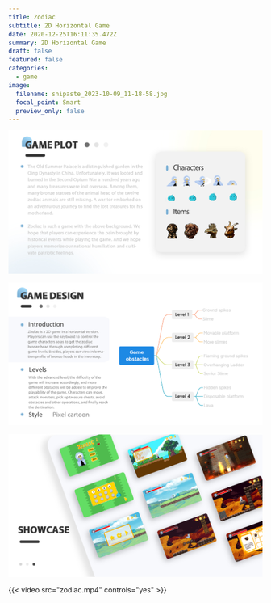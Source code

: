 ```yaml
---
title: Zodiac
subtitle: 2D Horizontal Game
date: 2020-12-25T16:11:35.472Z
summary: 2D Horizontal Game
draft: false
featured: false
categories:
  - game
image:
  filename: snipaste_2023-10-09_11-18-58.jpg
  focal_point: Smart
  preview_only: false
---
```

![](portfolio-guoyuxuan_07.png)

![](portfolio-guoyuxuan_08.png)

![](portfolio-guoyuxuan_09.png)

{{< video src="zodiac.mp4" controls="yes" >}}